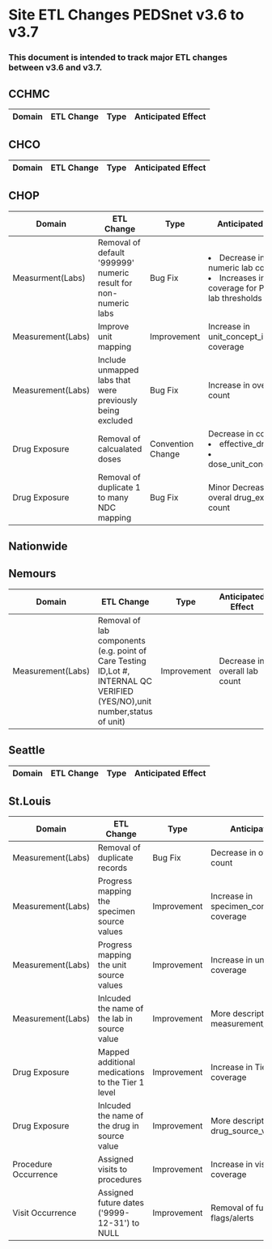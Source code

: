 # Site ETL Changes PEDSnet v3.6 to v3.7

### This document is intended to track major ETL changes between v3.6 and v3.7.

## CCHMC

Domain| ETL Change|Type|Anticipated Effect
---|---|---|---

## CHCO

Domain| ETL Change|Type|Anticipated Effect
---|---|---|---

## CHOP

Domain| ETL Change|Type|Anticipated Effect
---|---|---|---
Measurment(Labs)| Removal of default '999999' numeric result for non-numeric labs|Bug Fix| <li>Decrease in numeric lab count</li><li>Increases in overall coverage for PCORnet lab thresholds</li>
Measurement(Labs)|Improve unit mapping|Improvement| Increase in unit_concept_id coverage
Measurement(Labs)|Include unmapped labs that were previously being excluded|Bug Fix| Increase in overall lab count
Drug Exposure|Removal of calcualated doses|Convention Change| Decrease in coverage <li>effective_drug_dose</li><li>dose_unit_conceptid_id</li>
Drug Exposure|Removal of duplicate 1 to many NDC mapping|Bug Fix| Minor Decrease in overal drug_exposure count

## Nationwide

## Nemours

Domain| ETL Change|Type|Anticipated Effect
---|---|---|---
Measurement(Labs)| Removal of lab components (e.g. point of Care Testing ID,Lot #, INTERNAL QC VERIFIED (YES\/NO),unit number,status of unit)|Improvement| Decrease in overall lab count


## Seattle

Domain| ETL Change|Type|Anticipated Effect
---|---|---|---

## St.Louis

Domain| ETL Change|Type|Anticipated Effect
---|---|---|---
Measurement(Labs)| Removal of duplicate records|Bug Fix| Decrease in overall lab count
Measurement(Labs)| Progress mapping the specimen source values|Improvement| Increase in specimen_concept_id coverage
Measurement(Labs)| Progress mapping the unit source values|Improvement| Increase in unit_concept_id coverage
Measurement(Labs)| Inlcuded the name of the lab in source value|Improvement| More descriptive measurement_source_values
Drug Exposure|Mapped additional medications to the Tier 1 level|Improvement| Increase in Tier 1 threshold coverage
Drug Exposure| Inlcuded the name of the drug in source value|Improvement| More descriptive drug_source_values
Procedure Occurrence| Assigned visits to procedures |Improvement| Increase in visit/procedure coverage
Visit Occurrence|Assigned future dates ('9999-12-31') to NULL |Improvement| Removal of future date flags/alerts
